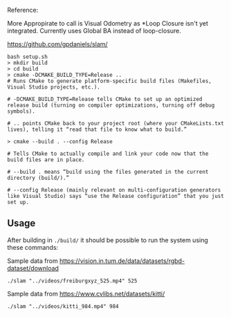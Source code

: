 Reference:


More Appropirate to call is Visual Odometry as *Loop Closure isn't yet integrated.
Currently uses Global BA instead of loop-closure.

https://github.com/gpdaniels/slam/



```
bash setup.sh 
> mkdir build
> cd build
> cmake -DCMAKE_BUILD_TYPE=Release ..
# Runs CMake to generate platform-specific build files (Makefiles, Visual Studio projects, etc.).

# -DCMAKE_BUILD_TYPE=Release tells CMake to set up an optimized release build (turning on compiler optimizations, turning off debug symbols).

# .. points CMake back to your project root (where your CMakeLists.txt lives), telling it “read that file to know what to build.”

> cmake --build . --config Release

# Tells CMake to actually compile and link your code now that the build files are in place.

# --build . means “build using the files generated in the current directory (build/).”

# --config Release (mainly relevant on multi-configuration generators like Visual Studio) says “use the Release configuration” that you just set up.
```



## Usage ##

After building in `./build/` it should be possible to run the system using these commands:

Sample data from https://vision.in.tum.de/data/datasets/rgbd-dataset/download

```
./slam "../videos/freiburgxyz_525.mp4" 525
```

Sample data from https://www.cvlibs.net/datasets/kitti/

```
./slam "../videos/kitti_984.mp4" 984
```

##  ##